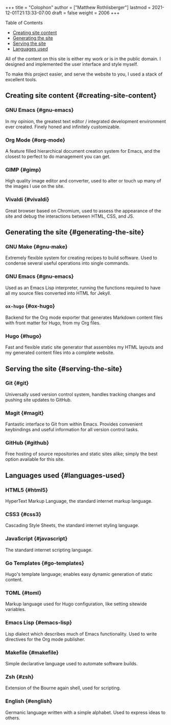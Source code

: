+++
title = "Colophon"
author = ["Matthew Rothlisberger"]
lastmod = 2021-12-01T21:13:33-07:00
draft = false
weight = 2006
+++

<div class="ox-hugo-toc toc">
<div></div>

<div class="heading">Table of Contents</div>

- [Creating site content](#creating-site-content)
- [Generating the site](#generating-the-site)
- [Serving the site](#serving-the-site)
- [Languages used](#languages-used)

</div>
<!--endtoc-->

All of the content on this site is either my work or is in the public
domain. I designed and implemented the user interface and style
myself.

To make this project easier, and serve the website to you, I used a
stack of excellent tools.


## Creating site content {#creating-site-content}


### GNU Emacs {#gnu-emacs}

In my opinion, the greatest text editor / integrated development
environment ever created. Finely honed and infinitely customizable.


### Org Mode {#org-mode}

A feature filled hierarchical document creation system for Emacs, and
the closest to perfect to do management you can get.


### GIMP {#gimp}

High quality image editor and converter, used to alter or touch up
many of the images I use on the site.


### Vivaldi {#vivaldi}

Great browser based on Chromium, used to assess the appearance of the
site and debug the interactions between HTML, CSS, and JS.


## Generating the site {#generating-the-site}


### GNU Make {#gnu-make}

Extremely flexible system for creating recipes to build software. Used
to condense several useful operations into single commands.


### GNU Emacs {#gnu-emacs}

Used as an Emacs Lisp interpreter, running the functions required to
have all my source files converted into HTML for Jekyll.


### `ox-hugo` {#ox-hugo}

Backend for the Org mode exporter that generates Markdown content
files with front matter for Hugo, from my Org files.


### Hugo {#hugo}

Fast and flexible static site generator that assembles my HTML layouts
and my generated content files into a complete website.


## Serving the site {#serving-the-site}


### Git {#git}

Universally used version control system, handles tracking changes and
pushing site updates to GitHub.


### Magit {#magit}

Fantastic interface to Git from within Emacs. Provides convenient
keybindings and useful information for all version control tasks.


### GitHub {#github}

Free hosting of source repositories and static sites alike; simply the
best option available for this site.


## Languages used {#languages-used}


### HTML5 {#html5}

HyperText Markup Language, the standard internet markup language.


### CSS3 {#css3}

Cascading Style Sheets, the standard internet styling language.


### JavaScript {#javascript}

The standard internet scripting language.


### Go Templates {#go-templates}

Hugo's template language; enables easy dynamic generation of static
content.


### TOML {#toml}

Markup language used for Hugo configuration, like setting sitewide
variables.


### Emacs Lisp {#emacs-lisp}

Lisp dialect which describes much of Emacs functionality. Used to
write directives for the Org mode publisher.


### Makefile {#makefile}

Simple declarative language used to automate software builds.


### Zsh {#zsh}

Extension of the Bourne again shell, used for scripting.


### English {#english}

Germanic language written with a simple alphabet. Used to express
ideas to others.
